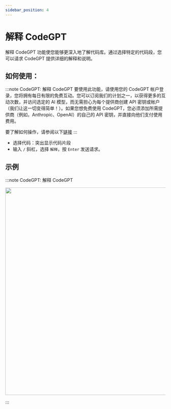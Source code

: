 ```yaml
---
sidebar_position: 4
---
```


# 解释 CodeGPT

解释 CodeGPT 功能使您能够更深入地了解代码库。通过选择特定的代码段，您可以请求 CodeGPT 提供详细的解释和说明。

## 如何使用：

:::note CodeGPT: 解释 CodeGPT
要使用此功能，请使用您的 CodeGPT 帐户登录，您将拥有每日有限的免费互动。您可以订阅我们的计划之一，以获得更多的互动次数，并访问选定的 AI 模型，而无需担心为每个提供商创建 API 密钥或帐户（我们让这一切变得简单！）。如果您想免费使用 CodeGPT，您必须添加所需提供商（例如，Anthropic、OpenAI）的自己的 API 密钥，并直接向他们支付使用费用。

要了解如何操作，请参阅以下[链接](https://help.codegpt.co/en/articles/9939744-connect-codegpt-to-vscode)
:::

- 选择代码：突出显示代码片段
- 输入 `/` 斜杠，选择 `解释`，按 `Enter` 发送请求。

## 示例
:::note CodeGPT: 解释 CodeGPT
<p align="center">
  <img width="900" height="650" src="https://github.com/user-attachments/assets/c2f8b366-52e9-4c81-904f-4003f161e7ad" />

</p>
:::